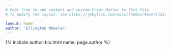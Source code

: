 ```yaml
---
# Feel free to add content and custom Front Matter to this file.
# To modify the layout, see https://jekyllrb.com/docs/themes/#overriding-theme-defaults

layout: home
author: 'Ellington Wheeler'
---
```


{% include author-bio.html name: page.author %}

